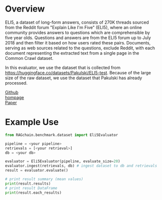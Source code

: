 # Overview
ELI5, a dataset of long-form answers, consists of 270K threads sourced from the Reddit forum "Explain Like I'm Five" (ELI5),
where an online community provides answers to questions which are comprehensible by five year olds.
Questions and answers are from the ELI5 forum up to July 2018 and then filter it based on how users rated these pairs.
Documents, serving as web sources related to the questions, exclude Reddit, with each document representing the extracted text from a single page in the
Common Crawl dataset.

In this evaluator, we use the dataset that is collected from https://huggingface.co/datasets/Pakulski/ELI5-test.
Because of the large size of the raw dataset, we use the dataset that Pakulski has already processed.

[Github](https://github.com/facebookresearch/ELI5)<br>
[hompage](https://facebookresearch.github.io/ELI5/explore.html)<br>
[Paper](https://arxiv.org/abs/1907.09190)

# Example Use

```python
from RAGchain.benchmark.dataset import Eli5Evaluator

pipeline = <your pipeline>
retrievals = [<your retrieval>]
db = <your db>

evaluator = Eli5Evaluator(pipeline, evaluate_size=20)
evaluator.ingest(retrievals, db) # ingest dataset to db and retrievals
result = evaluator.evaluate()

# print result summary (mean values)
print(result.results)
# print result DataFrame
print(result.each_results)
```
